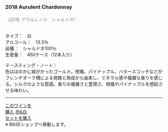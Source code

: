 ### 2018 Aurulent Chardonnay
###### <font color="gray">（2018 アウルレント　シャルドネ） </font>

タイプ：　白  
アルコール：　13.3％  
品種：　シャルドネ100％  
生産量：　450ケース（12本入り）  

テースティング・ノート：  
色はほのかに緑がかったゴールド。柑橘、パイナップル、バタースコッチなどがフレンチオーク樽による発酵と熟成から由来し、ミネラル感や複雑な香りを感じる。シルクのような質感。香りの複雑さと豊潤さ、柑橘やパイナップルを想起させる味わい。   
  
<hr class="spacer">
<div class="btns">
<a href="" class="btn-buy blanc single"><span>このワインを<br/>購入</span></a>
<a href="" class="btn-buy pair"><span>赤&amp;白<br/>セットを購入</span></a>
</div>
<span class="text-end">※ BASEショップへ移動します。</span>
